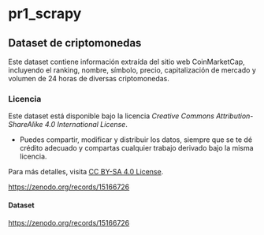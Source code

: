 # pr1_scrapy
## Dataset de criptomonedas

Este dataset contiene información extraída del sitio web CoinMarketCap, incluyendo el ranking, nombre, símbolo, precio, capitalización de mercado y volumen de 24 horas de diversas criptomonedas.

### Licencia

Este dataset está disponible bajo la licencia *Creative Commons Attribution-ShareAlike 4.0 International License*.

- Puedes compartir, modificar y distribuir los datos, siempre que se te dé crédito adecuado y compartas cualquier trabajo derivado bajo la misma licencia.

Para más detalles, visita [CC BY-SA 4.0 License](https://creativecommons.org/licenses/by-sa/4.0/).


https://zenodo.org/records/15166726
#### Dataset
https://zenodo.org/records/15166726
